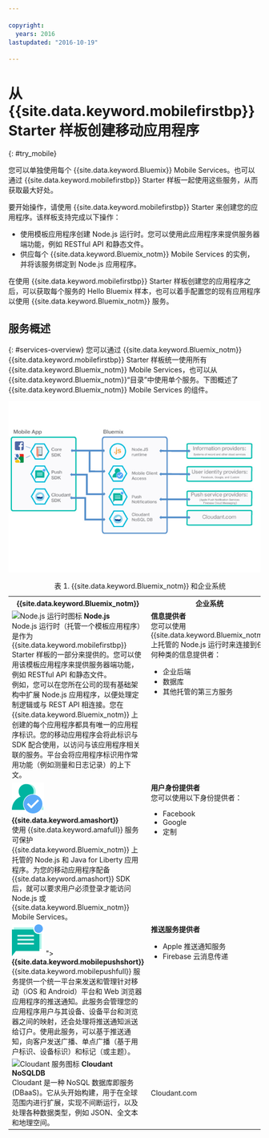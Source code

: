 ```yaml
---

copyright:
  years: 2016
lastupdated: "2016-10-19"

---
```


# 从 {{site.data.keyword.mobilefirstbp}} Starter 样板创建移动应用程序
{: #try_mobile}

您可以单独使用每个 {{site.data.keyword.Bluemix}} Mobile Services。也可以通过 {{site.data.keyword.mobilefirstbp}} Starter 样板一起使用这些服务，从而获取最大好处。

要开始操作，请使用 {{site.data.keyword.mobilefirstbp}} Starter 来创建您的应用程序。该样板支持完成以下操作：

* 使用模板应用程序创建 Node.js 运行时。您可以使用此应用程序来提供服务器端功能，例如 RESTful API 和静态文件。<!-- You can read more about operating this application in the Developing Mobile Backend section.-->
* 供应每个 {{site.data.keyword.Bluemix_notm}} Mobile Services 的实例，并将该服务绑定到 Node.js 应用程序。

<!--
<img src="images/mf_boiler_icon.png" alt="Bluemix mobile services" width="500"> {{site.data.keyword.mobilefirstbp}} Starter boilerplate
-->

在使用 {{site.data.keyword.mobilefirstbp}} Starter 样板创建您的应用程序之后，可以获取每个服务的 Hello Bluemix 样本，也可以着手配置您的现有应用程序以使用 {{site.data.keyword.Bluemix_notm}} 服务。


## 服务概述
{: #services-overview}
您可以通过 {{site.data.keyword.Bluemix_notm}} {{site.data.keyword.mobilefirstbp}} Starter 样板统一使用所有 {{site.data.keyword.Bluemix_notm}} Mobile Services，也可以从 {{site.data.keyword.Bluemix_notm}}“目录”中使用单个服务。下图概述了 {{site.data.keyword.Bluemix_notm}} Mobile Services 的组件。

![{{site.data.keyword.Bluemix_notm}} Mobile Services 体系结构](images/bms_architecture.jpg)

<table summary="此表描述了 {{site.data.keyword.Bluemix_notm}} Mobile Services">
<caption>表 1. {{site.data.keyword.Bluemix_notm}} 和企业系统</caption>
<th>{{site.data.keyword.Bluemix_notm}}</th>
<th>企业系统</th>
<tr>
<td> <img src="images/i_js_64.png" alt="Node.js 运行时图标"> <b>Node.js</b><br/>Node.js 运行时（托管一个模板应用程序）是作为 {{site.data.keyword.mobilefirstbp}} Starter 样板的一部分来提供的。您可以使用该模板应用程序来提供服务器端功能，例如 RESTful API 和静态文件。<br/>例如，您可以在您所在公司的现有基础架构中扩展 Node.js 应用程序，以便处理定制逻辑或与 REST API 相连接。您在 {{site.data.keyword.Bluemix_notm}} 上创建的每个应用程序都具有唯一的应用程序标识。您的移动应用程序会将此标识与 SDK 配合使用，以访问与该应用程序相关联的服务。平台会将应用程序标识用作常用功能（例如测量和日志记录）的上下文。<!--You can read more about operating this application in the "Developing Mobile Backend" section.--></td>
<td valign="top"><b>信息提供者</b> <br/>您可以使用 {{site.data.keyword.Bluemix_notm}} 上托管的 Node.js 运行时来连接到任何种类的信息提供者：<ul>
	<li>企业后端</li>
	<li>数据库</li>
	<li>其他托管的第三方服务</li>
</ul>
</td>
</tr>
<tr>
<td><img src="images/authentication_icon.png" alt="{{site.data.keyword.amashort}}服务图标"> <b>{{site.data.keyword.amashort}}</b><br/>使用 {{site.data.keyword.amafull}} 服务可保护 {{site.data.keyword.Bluemix_notm}} 上托管的 Node.js 和 Java for Liberty 应用程序。为您的移动应用程序配备 {{site.data.keyword.amashort}} SDK 后，就可以要求用户必须登录才能访问 Node.js 或 {{site.data.keyword.Bluemix_notm}} Mobile Services。<!-- In addition to security capabilities, {{site.data.keyword.amashort}} also gathers analytics data, so that you can monitor your mobile application performance and collect client logs and usage statistics.--></td>
<td valign="top"><b>用户身份提供者</b> <br/>您可以使用以下身份提供者：<ul><li>Facebook</li><li>Google</li><li> 定制</li></ul></td>
</tr>
<tr>
<td><img src="images/push_icon.png" alt="Push Notifications 服务图标"> "> <b>{{site.data.keyword.mobilepushshort}}</b><br/>{{site.data.keyword.mobilepushfull}} 服务提供一个统一平台来发送和管理针对移动（iOS 和 Android）平台和 Web 浏览器应用程序的推送通知。此服务会管理您的应用程序用户与其设备、设备平台和浏览器之间的映射，还会处理将推送通知派送给订户。使用此服务，可以基于推送通知，向客户发送广播、单点广播（基于用户标识、设备标识）和标记（或主题）。</td>
<td valign="top"><b>推送服务提供者</b><ul><li>Apple 推送通知服务</li><li>Firebase 云消息传递</li></ul></td>
</tr>
<tr>
<td><img src="images/cloudant64.png" alt="Cloudant 服务图标"> <b>Cloudant NoSQLDB</b><br/>Cloudant 是一种 NoSQL 数据库即服务 (DBaaS)。它从头开始构建，用于在全球范围内进行扩展，实现不间断运行，以及处理各种数据类型，例如 JSON、全文本和地理空间。</td>
<td>Cloudant.com</td>
</tr>
</table>
